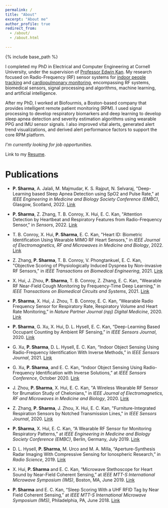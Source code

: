 ```yaml
---
permalink: /
title: "About"
excerpt: "About me"
author_profile: true
redirect_from: 
  - /about/
  - /about.html
  
---
```

{% include base_path %}

I completed my PhD in Electrical and Computer Engineering at Cornell University, under the supervision of [Professor Edwin Kan](https://kan.ece.cornell.edu/). My research focused on Radio-Frequency (RF) sensor systems for [indoor people tracking](https://psharma15.github.io/CLEAR/) and [cardiopulmonary monitoring](https://psharma15.github.io/RF-Vital-Sensing/), encompassing RF systems, biomedical sensors, signal processing and algorithms, machine learning, and artificial intelligence.

After my PhD, I worked at Biofourmis, a Boston-based company that provides intelligent remote patient monitoring (RPM). I used signal processing to develop respiratory biomarkers and deep learning to develop sleep apnea detection and severity estimation algorithms using wearable PPG and IMU sensor signals. I also improved vital alerts, generated alert trend visualizations, and derived alert performance factors to support the core RPM platform.

*I'm currently looking for job opportunities.*

Link to my <a href="/Pragya_Sharma_Resume_2023.pdf" target="_blank">Resume</a>.

Publications
=====

  * **P. Sharma**, A. Jalali, M. Majmudar, K. S. Rajput, N. Selvaraj, "Deep-Learning based Sleep Apnea Detection using SpO2 and Pulse Rate," at _IEEE Engineering in Medicine and Biology Society Conference (EMBC)_, Glasgow, Scotland, 2022. [Link](https://doi.org/10.1109/EMBC48229.2022.9871295)
    
  * **P. Sharma**, Z. Zhang, T. B. Conroy, X. Hui, E. C. Kan, "Attention Detection by Heartbeat and Respiratory Features from Radio-Frequency Sensor," in _Sensors_, 2022. [Link](https://doi.org/10.3390/s22208047)

  * T. B. Conroy, X. Hui, **P. Sharma**, E. C. Kan, "Heart ID: Biometric Identification Using Wearable MIMO RF Heart Sensors," in _IEEE Journal of Electromagnetics, RF and Microwaves in Medicine and Biology_, 2022. [Link](https://doi.org/10.1109/JERM.2022.3223034)

  * Z. Zhang, **P. Sharma**, T. B. Conroy, V. Phongtankuel, E. C. Kan, "Objective Scoring of Physiologically Induced Dyspnea by Non-invasive RF Sensors," in _IEEE Transactions on Biomedical Engineering_, 2021. [Link](https://doi.org/10.1109/TBME.2021.3096462)

  * X. Hui, J. Zhou, **P. Sharma**, T. B. Conroy, Z. Zhang, E. C. Kan, "Wearable RF Near-Field Cough Monitoring by Frequency-Time Deep Learning," in _IEEE Transactions on Biomedical Circuits and Systems_, 2021. [Link](https://doi.org/10.1109/TBCAS.2021.3099865)

  * **P. Sharma**, X. Hui, J. Zhou, T. B. Conroy, E. C. Kan, “Wearable Radio Frequency Sensor for Respiratory Rate, Respiratory Volume and Heart Rate Monitoring,” in _Nature Partner Journal (npj) Digital Medicine_, 2020. [Link](https://www.nature.com/articles/s41746-020-0307-6)
  
  * **P. Sharma**, G. Xu, X. Hui, D. L. Hysell, E. C. Kan, “Deep-Learning Based Occupant Counting by Ambient RF Sensing,” in _IEEE Sensors Journal_, 2020. [Link](https://doi.org/10.1109/JSEN.2020.3045035)

  * G. Xu, **P. Sharma**, D. L. Hysell, E. C. Kan, “Indoor Object Sensing Using Radio-Frequency Identification With Inverse Methods,” in _IEEE Sensors Journal_, 2021. [Link](https://doi.org/10.1109/JSEN.2021.3086700)  
  
  * G. Xu, **P. Sharma**, and E. C. Kan, “Indoor Object Sensing Using Radio-Frequency Identification with Inverse Solutions,” at _IEEE Sensors Conference_, October 2020. [Link](https://ieeexplore.ieee.org/abstract/document/9278594)
      
  * J. Zhou, **P. Sharma**, X. Hui, E. C. Kan, "A Wireless Wearable RF Sensor for Brumation Study of Chelonians," in _IEEE Journal of Electromagnetics, RF and Microwaves in Medicine and Biology_, 2020. [Link](https://doi.org/10.1109/JERM.2020.2998761)

  * Z. Zhang, **P. Sharma**, J. Zhou, X. Hui, E. C. Kan, "Furniture-Integrated Respiration Sensors by Notched Transmission Lines," in _IEEE Sensors Journal_, 2020. [Link](https://doi.org/10.1109/JSEN.2020.3028970)

  * **P. Sharma**, X. Hui, E. C. Kan, “A Wearable RF Sensor for Monitoring Respiratory Patterns,” at _IEEE Engineering in Medicine and Biology Society Conference (EMBC)_, Berlin, Germany, July 2019. [Link](https://doi.org/10.1109/EMBC.2019.8857870)

  * D. L. Hysell, **P. Sharma**, M. Urco and M. A. Milla, “Aperture-Synthesis Radar Imaging With Compressive Sensing for Ionospheric Research,” in _Radio Science_, 2019. [Link](https://doi.org/10.1029/2019RS006805)

  * X. Hui, **P. Sharma** and E. C. Kan, “Microwave Stethoscope for Heart Sound by Near-Field Coherent Sensing,” at _IEEE MTT-S International Microwave Symposium (IMS)_, Boston, MA, June 2019. [Link](https://doi.org/10.1109/MWSYM.2019.8700904)

  * **P. Sharma** and E. C. Kan, “Sleep Scoring With a UHF RFID Tag by Near Field Coherent Sensing,” at _IEEE MTT-S International Microwave Symposium (IMS)_, Philadelphia, PA, June 2018. [Link](https://doi.org/10.1109/MWSYM.2018.8439216)

